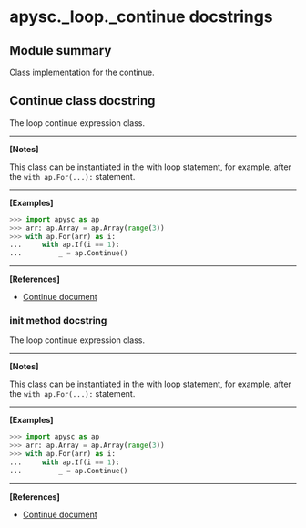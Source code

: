 # apysc._loop._continue docstrings

## Module summary

Class implementation for the continue.

## Continue class docstring

The loop continue expression class.<hr>

**[Notes]**

This class can be instantiated in the with loop statement, for example, after the `with ap.For(...):` statement.<hr>

**[Examples]**

```py
>>> import apysc as ap
>>> arr: ap.Array = ap.Array(range(3))
>>> with ap.For(arr) as i:
...     with ap.If(i == 1):
...         _ = ap.Continue()
```

<hr>

**[References]**

- [Continue document](https://simon-ritchie.github.io/apysc/continue.html)

### __init__ method docstring

The loop continue expression class.<hr>

**[Notes]**

This class can be instantiated in the with loop statement, for example, after the `with ap.For(...):` statement.<hr>

**[Examples]**

```py
>>> import apysc as ap
>>> arr: ap.Array = ap.Array(range(3))
>>> with ap.For(arr) as i:
...     with ap.If(i == 1):
...         _ = ap.Continue()
```

<hr>

**[References]**

- [Continue document](https://simon-ritchie.github.io/apysc/continue.html)